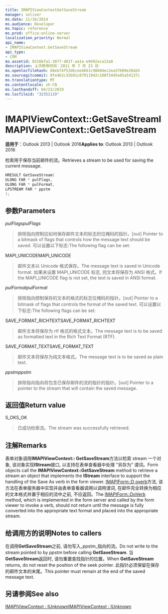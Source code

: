 ```yaml
---
title: IMAPIViewContextGetSaveStream
manager: soliver
ms.date: 11/16/2014
ms.audience: Developer
ms.topic: reference
ms.prod: office-online-server
localization_priority: Normal
api_name:
- IMAPIViewContext.GetSaveStream
api_type:
- COM
ms.assetid: 8316bfa1-3077-401f-aa1e-e9492aca12a8
description: 上次修改时间：2011 年 7 月 23 日
ms.openlocfilehash: 68eb74f53d6cee4661c98604ec2ea37609e20ab5
ms.sourcegitcommit: 8fe462c32b91c87911942c188f3445e85a54137c
ms.translationtype: MT
ms.contentlocale: zh-CN
ms.lasthandoff: 04/23/2019
ms.locfileid: "32351119"
---
```

# <a name="imapiviewcontextgetsavestream"></a><span data-ttu-id="a8ace-103">IMAPIViewContext::GetSaveStream</span><span class="sxs-lookup"><span data-stu-id="a8ace-103">IMAPIViewContext::GetSaveStream</span></span>

  
  
<span data-ttu-id="a8ace-104">**适用于**：Outlook 2013 | Outlook 2016</span><span class="sxs-lookup"><span data-stu-id="a8ace-104">**Applies to**: Outlook 2013 | Outlook 2016</span></span> 
  
<span data-ttu-id="a8ace-105">检索用于保存当前邮件的流。</span><span class="sxs-lookup"><span data-stu-id="a8ace-105">Retrieves a stream to be used for saving the current message.</span></span>
  
```cpp
HRESULT GetSaveStream(
ULONG FAR * pulFlags,
ULONG FAR * pulFormat,
LPSTREAM FAR * ppstm
);
```

## <a name="parameters"></a><span data-ttu-id="a8ace-106">参数</span><span class="sxs-lookup"><span data-stu-id="a8ace-106">Parameters</span></span>

 <span data-ttu-id="a8ace-107">_pulFlags_</span><span class="sxs-lookup"><span data-stu-id="a8ace-107">_pulFlags_</span></span>
  
> <span data-ttu-id="a8ace-108">排除指向控制应如何保存邮件文本的标志的位掩码的指针。</span><span class="sxs-lookup"><span data-stu-id="a8ace-108">[out] Pointer to a bitmask of flags that controls how the message text should be saved.</span></span> <span data-ttu-id="a8ace-109">可以设置以下标志:</span><span class="sxs-lookup"><span data-stu-id="a8ace-109">The following flag can be set:</span></span>
    
<span data-ttu-id="a8ace-110">MAPI_UNICODE</span><span class="sxs-lookup"><span data-stu-id="a8ace-110">MAPI_UNICODE</span></span> 
  
> <span data-ttu-id="a8ace-111">邮件文本以 Unicode 格式保存。</span><span class="sxs-lookup"><span data-stu-id="a8ace-111">The message text is saved in Unicode format.</span></span> <span data-ttu-id="a8ace-112">如果未设置 MAPI_UNICODE 标志, 则文本将保存为 ANSI 格式。</span><span class="sxs-lookup"><span data-stu-id="a8ace-112">If the MAPI_UNICODE flag is not set, the text is saved in ANSI format.</span></span>
    
 <span data-ttu-id="a8ace-113">_pulFormat_</span><span class="sxs-lookup"><span data-stu-id="a8ace-113">_pulFormat_</span></span>
  
> <span data-ttu-id="a8ace-114">排除指向控制保存的文本的格式的标志位掩码的指针。</span><span class="sxs-lookup"><span data-stu-id="a8ace-114">[out] Pointer to a bitmask of flags that controls the format of the saved text.</span></span> <span data-ttu-id="a8ace-115">可以设置以下标志:</span><span class="sxs-lookup"><span data-stu-id="a8ace-115">The following flags can be set:</span></span>
    
<span data-ttu-id="a8ace-116">SAVE_FORMAT_RICHTEXT</span><span class="sxs-lookup"><span data-stu-id="a8ace-116">SAVE_FORMAT_RICHTEXT</span></span> 
  
> <span data-ttu-id="a8ace-117">邮件文本将保存为 rtf 格式的格式文本。</span><span class="sxs-lookup"><span data-stu-id="a8ace-117">The message text is to be saved as formatted text in the Rich Text Format (RTF).</span></span> 
    
<span data-ttu-id="a8ace-118">SAVE_FORMAT_TEXT</span><span class="sxs-lookup"><span data-stu-id="a8ace-118">SAVE_FORMAT_TEXT</span></span> 
  
> <span data-ttu-id="a8ace-119">邮件文本将保存为纯文本格式。</span><span class="sxs-lookup"><span data-stu-id="a8ace-119">The message text is to be saved as plain text.</span></span> 
    
 <span data-ttu-id="a8ace-120">_ppstm_</span><span class="sxs-lookup"><span data-stu-id="a8ace-120">_ppstm_</span></span>
  
> <span data-ttu-id="a8ace-121">排除指向指向将包含已保存邮件的流的指针的指针。</span><span class="sxs-lookup"><span data-stu-id="a8ace-121">[out] Pointer to a pointer to the stream that will contain the saved message.</span></span>
    
## <a name="return-value"></a><span data-ttu-id="a8ace-122">返回值</span><span class="sxs-lookup"><span data-stu-id="a8ace-122">Return value</span></span>

<span data-ttu-id="a8ace-123">S_OK</span><span class="sxs-lookup"><span data-stu-id="a8ace-123">S_OK</span></span> 
  
> <span data-ttu-id="a8ace-124">已成功检索流。</span><span class="sxs-lookup"><span data-stu-id="a8ace-124">The stream was successfully retrieved.</span></span>
    
## <a name="remarks"></a><span data-ttu-id="a8ace-125">注解</span><span class="sxs-lookup"><span data-stu-id="a8ace-125">Remarks</span></span>

<span data-ttu-id="a8ace-126">表单对象调用**IMAPIViewContext:: GetSaveStream**方法以检索 stream 一个对象, 该对象实现**IStream**接口, 以支持在表单查看器中处理 "另存为" 谓词。</span><span class="sxs-lookup"><span data-stu-id="a8ace-126">Form objects call the **IMAPIViewContext::GetSaveStream** method to retrieve a stream an object that implements the **IStream** interface to support the handling of the Save As verb in the form viewer.</span></span> <span data-ttu-id="a8ace-127">[IMAPIForm::D overb](imapiform-doverb.md)方法, 该方法在表单服务器中实现并由表单查看器调用以调用谓词, 在邮件完全转换为相应的文本格式并置于相应的流中之前, 不应返回。</span><span class="sxs-lookup"><span data-stu-id="a8ace-127">The [IMAPIForm::DoVerb](imapiform-doverb.md) method, which is implemented in the form server and called by the form viewer to invoke a verb, should not return until the message is fully converted into the appropriate text format and placed into the appropriate stream.</span></span> 
  
## <a name="notes-to-callers"></a><span data-ttu-id="a8ace-128">给调用方的说明</span><span class="sxs-lookup"><span data-stu-id="a8ace-128">Notes to callers</span></span>

<span data-ttu-id="a8ace-129">在调用**GetSaveStream**之前, 请勿写入_ppstm_指向的流。</span><span class="sxs-lookup"><span data-stu-id="a8ace-129">Do not write to the stream pointed to by  _ppstm_ before calling **GetSaveStream**.</span></span> <span data-ttu-id="a8ace-130">当**GetSaveStream**返回时, 请勿重置查找指针的位置。</span><span class="sxs-lookup"><span data-stu-id="a8ace-130">When **GetSaveStream** returns, do not reset the position of the seek pointer.</span></span> <span data-ttu-id="a8ace-131">此指针必须保留在保存的邮件文本的末尾。</span><span class="sxs-lookup"><span data-stu-id="a8ace-131">This pointer must remain at the end of the saved message text.</span></span> 
  
## <a name="see-also"></a><span data-ttu-id="a8ace-132">另请参阅</span><span class="sxs-lookup"><span data-stu-id="a8ace-132">See also</span></span>



[<span data-ttu-id="a8ace-133">IMAPIViewContext : IUnknown</span><span class="sxs-lookup"><span data-stu-id="a8ace-133">IMAPIViewContext : IUnknown</span></span>](imapiviewcontextiunknown.md)

